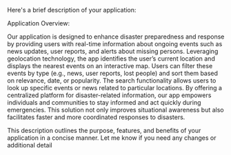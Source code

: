 Here's a brief description of your application:

Application Overview:

Our application is designed to enhance disaster preparedness and response by providing users with real-time information about ongoing events such as news updates, user reports, and alerts about missing persons. Leveraging geolocation technology, the app identifies the user’s current location and displays the nearest events on an interactive map. Users can filter these events by type (e.g., news, user reports, lost people) and sort them based on relevance, date, or popularity. The search functionality allows users to look up specific events or news related to particular locations. By offering a centralized platform for disaster-related information, our app empowers individuals and communities to stay informed and act quickly during emergencies. This solution not only improves situational awareness but also facilitates faster and more coordinated responses to disasters.

This description outlines the purpose, features, and benefits of your application in a concise manner. Let me know if you need any changes or additional detail
